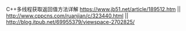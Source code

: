 
C++多线程获取返回值方法详解 https://www.jb51.net/article/189512.htm || http://www.cppcns.com/ruanjian/c/323440.html || http://blog.itpub.net/69955379/viewspace-2702825/
